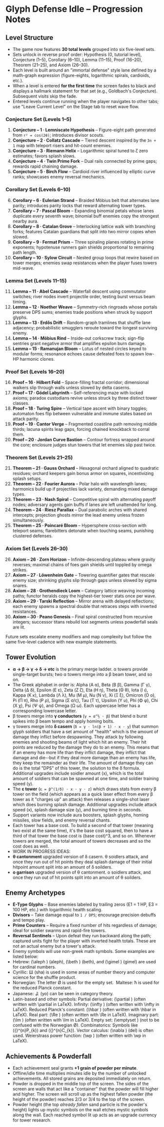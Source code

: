 # Glyph Defense Idle – Progression Notes

## Level Structure
- The game now features **30 total levels** grouped into six five-level sets.
- Sets unlock in reverse proof order: Hypothesis (0, tutorial level), Conjecture (1–5), Corollary (6–10), Lemma (11–15), Proof (16–20), Theorem (21–25), and Axiom (26–30).
- Each level is built around an "immortal defense" style lane defined by a math-graph expression (figure-eights, logarithmic spirals, cardioids, etc.).
- When a level is entered **for the first time** the screen fades to black and displays a hallmark statement for that set (e.g., Goldbach's Conjecture). Subsequent visits skip the fade.
- Entered levels continue running when the player navigates to other tabs; use "Leave Current Level" on the Stage tab to reset wave flow.

### Conjecture Set (Levels 1–5)
1. **Conjecture – 1 · Lemniscate Hypothesis** – Figure-eight path generated from `r² = cos(2θ)`; introduces divisor scouts.
2. **Conjecture – 2 · Collatz Cascade** – Tiered descent inspired by the `3n + 1` map with teleport risers and hit-count enemies.
3. **Conjecture – 3 · Riemann Helix** – Logarithmic spiral tuned to ζ zero estimates; favors splash slows.
4. **Conjecture – 4 · Twin Prime Fork** – Dual rails connected by prime gaps; rewards rapid chaining damage.
5. **Conjecture – 5 · Birch Flow** – Cardioid river influenced by elliptic curve ranks; showcases enemy reversal mechanics.

### Corollary Set (Levels 6–10)
6. **Corollary – 6 · Eulerian Strand** – Braided Möbius belt that alternates lane parity; introduces parity locks that reward alternating tower types.
7. **Corollary – 7 · Pascal Bloom** – Expanding binomial petals whose lanes duplicate every seventh wave; binomial buff enemies copy the strongest nearby aura.
8. **Corollary – 8 · Catalan Grove** – Interlocking lattice walk with branching forks; features Catalan guardians that split into two mirror copies when slowed.
9. **Corollary – 9 · Fermat Prism** – Three spiraling planes rotating in prime exponents; hypotenuse runners gain shields proportional to remaining path length.
10. **Corollary – 10 · Sylow Circuit** – Nested group loops that rewire based on tower merges; enemies swap resistances when the player fuses towers mid-wave.

### Lemma Set (Levels 11–15)
11. **Lemma – 11 · Abel Cascade** – Waterfall descent using commutator switches; river nodes invert projectile order, testing burst versus beam timing.
12. **Lemma – 12 · Noether Weave** – Symmetry-rich ringroads whose portals preserve DPS sums; enemies trade positions when struck by support glyphs.
13. **Lemma – 13 · Erdős Drift** – Random-graph tramlines that shuffle lane adjacency; probabilistic smugglers reroute toward the longest surviving enemy.
14. **Lemma – 14 · Möbius Rind** – Inside-out corkscrew track; sign-flip sentries grant negative armor that amplifies epsilon burn damage.
15. **Lemma – 15 · Ramanujan Bloom** – Lotus of nested circles keyed to modular forms; resonance echoes cause defeated foes to spawn low-HP harmonic clones.

### Proof Set (Levels 16–20)
16. **Proof – 16 · Hilbert Fold** – Space-filling fractal corridor; dimensional walkers slip through walls unless slowed by delta caserns.
17. **Proof – 17 · Gödel Labyrinth** – Self-referencing maze with locked axioms; paradox custodians revive unless struck by three distinct tower classes.
18. **Proof – 18 · Turing Spire** – Vertical tape ascent with binary toggles; automaton foes flip between vulnerable and immune states based on attack parity.
19. **Proof – 19 · Cantor Verge** – Fragmented coastline path removing middle thirds; lacuna spirits leap gaps, forcing chained knockback to corral them.
20. **Proof – 20 · Jordan Curve Bastion** – Contour fortress wrapped around the core; enclosure judges stun towers that let enemies slip past twice.

### Theorem Set (Levels 21–25)
21. **Theorem – 21 · Gauss Orchard** – Hexagonal orchard aligned to quadratic residues; orchard keepers gain bonus armor on squares, incentivizing splash setups.
22. **Theorem – 22 · Fourier Aurora** – Polar halo with wavelength lanes; harmonics build up if projectiles lack variety, demanding mixed damage types.
23. **Theorem – 23 · Nash Spiral** – Competitive spiral with alternating payoff nodes; adversary agents gain buffs if lanes are left unattended for long.
24. **Theorem – 24 · Riesz Parallax** – Dual parabolic arches with shared intercepts; projection ghosts mirror the lead enemy unless frozen simultaneously.
25. **Theorem – 25 · Poincaré Bloom** – Hypersphere cross-section with teleport seams; flarebitters detonate when touching seams, punishing clustered defenses.

### Axiom Set (Levels 26–30)
26. **Axiom – 26 · Zorn Horizon** – Infinite-descending plateau where gravity reverses; maximal chains of foes gain shields until toppled by omega strikes.
27. **Axiom – 27 · Löwenheim Gate** – Towering quantifier gates that rescale enemy size; shrinking glyphs slip through gaps unless slowed by sigma snares.
28. **Axiom – 28 · Grothendieck Loom** – Category lattice weaving incoming paths; functor heralds copy the highest-tier tower stats once per wave.
29. **Axiom – 29 · Tarski Reflection** – Mirror arena with delayed reflections; each enemy spawns a spectral double that retraces steps with inverted resistances.
30. **Axiom – 30 · Peano Genesis** – Final spiral constructed from recursive integers; successor titans rebuild lost segments unless powderfall seals are lit.

Future sets escalate enemy modifiers and map complexity but follow the same five-level cadence with new example statements.

## Tower Evolution
- **α → β → γ → δ → etc** is the primary merge ladder. α towers provide single-target bursts; two α towers merge into a β beam tower, and so on.
- The Greek alphabet in order is: Alpha (Α α), Beta (Β β), Gamma (Γ γ), Delta (Δ δ), Epsilon (Ε ε), Zeta (Ζ ζ), Eta (Η η), Theta (Θ θ), Iota (Ι ι), Kappa (Κ κ), Lambda (Λ λ), Mu (Μ μ), Nu (Ν ν), Xi (Ξ ξ), Omicron (Ο ο), Pi (Π π), Rho (Ρ ρ), Sigma (Σ σ/ς), Tau (Τ τ), Upsilon (Υ υ), Phi (Φ φ), Chi (Χ χ), Psi (Ψ ψ), and Omega (Ω ω). Each uppercase letter has a corresponding lowercase letter.  
- β towers merge into **γ conductors** (`γ = α^½ · β`) that blend α burst spikes into β beam tempo and apply homing bolts.
- γ towers merge into **δ casern** (`δ = γ · ln(β + 1) · x · y`) that summon glyph soldiers that have a set amount of "health" which is the amount of damage they inflict before despawning. They attack by following enemies and shooting beams of light which hit an enemy. Their hit points are reduced by the damage they do to an enemy. This means that if an enemy has more life than they inflict damage, they inflict that damage and die--but if they deal more damage than an enemy has life, they keep the remainder as their life. The amount of damage they can do is the total "DPS" of this tower, the solution to the δ formula. Additional upgrades include soidler amount (x), which is the total amount of soldiers that can be spawned at one time, and soldier training speed (y).
- The **ε tower** (`ε = β^(1/δ) · x · y · z`) which draws stats from every β tower on the field (which appears as a quick laser effect from every β tower as it "charges up" an attack) then releases a single-shot laser which does burning splash damage. Additional upgrades include attack speed (x), splash damage size (y), and burning time in seconds.
- Support variants now include aura boosters, splash glyphs, homing missiles, slow fields, and enemy reversal chants.
- Each tower has a base cost. To build a second of that tower (meaning two exist at the same time), it's the base cost squared, then to have a third of that tower the base cost is (base cost)^3, and so on. Whenever towers are merged, the total amount of towers decreases and so the cost does as well.
- WORK IN PROGRESS IDEAS:
- **θ cantonment** upgraded version of δ casern. θ soidlers attack, and once they run out of hit points they deal splash damage of their initial hitpoint amount split into an amount of δ soilders.
- **ο garrison** upgraded version of θ cantonment. ο soidlers attack, and once they run out of hit points split into an amount of θ soilders.

## Enemy Archetypes
- **E-Type Glyphs** – Base enemies labeled by trailing zeros (E1 = 1 HP, E3 = 100 HP, etc.) with logarithmic health scaling.
- **Divisors** – Take damage equal to `1 / DPS`; encourage precision debuffs and tempo play.
- **Prime Counters** – Require a fixed number of hits regardless of damage; ideal for soldier swarms and rapid-fire towers.
- **Reversal Sentinels** – Upon defeat they run backward along the path; captured units fight for the player with inverted health totals. These are not an actual enemy but a tower's attack.
- Enemy symbols will use non-greek math symbols. Some examples are listed below:
- Hebrew: \(\aleph \) (aleph), \(\beth \) (beth), and \(\gimel \) (gimel) are used for cardinal numbers.
- Cyrillic: Ш (sha) is used in some areas of number theory and computer science for the shuffle product.
- Norwegian: The letter Ø is used for the empty set.  Maltese: ħ is used for the reduced Planck constant.
- Japanese: よ (yo) can be seen in category theory.
- Latin-based and other symbols: Partial derivative: \(\partial \) (often written with \partial in LaTeX). Infinity: \(\infty \) (often written with \infty in LaTeX). Reduced Planck's constant: \(\hbar \) (often written with \hbar in LaTeX). Real part: \(\Re \) (often written with \Re in LaTeX). Imaginary part: \(\Im \) (often written with \Im in LaTeX). Empty set: \(\emptyset \) (not to be confused with the Norwegian Ø). Combinatorics: Symbols like \({}^{n}P_{k}\) and \({}^{n}C_{k}\). Vector calculus: \(\nabla \) (del) is often used. Weierstrass power function: \(\wp \) (often written with \wp in LaTeX). 

## Achievements & Powderfall
- Each achievement seal grants **+1 grain of powder per minute**.
- Offline/idle time multiplies minutes idle by the number of unlocked achievements. All stored grains are deposited immediately on return.
- Powder is dropped in the middle top of the screen. The sides of the screen are walls that act like a "container" that the powder will fill higher and higher. The screen will scroll up as the highest fallen powder (the height of the powder) reaches 2/3 or 3/4 to the top of the screen.
- Powder height (the top *already fallen* sand particle is the powder's height) lights up mystic symbols on the wall etches mystic symbols along the wall. Each reached symbol lit up acts as an upgrade currency for tower research.
